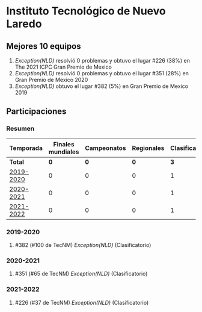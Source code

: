 # Instituto Tecnológico de Nuevo Laredo

## Mejores 10 equipos

1. _Exception(NLD)_ resolvió 0 problemas y obtuvo el lugar #226 (38%) en The 2021 ICPC Gran Premio de Mexico
1. _Exception(NLD)_ resolvió 0 problemas y obtuvo el lugar #351 (28%) en Gran Premio de Mexico 2020
1. _Exception(NLD)_ obtuvo el lugar #382 (5%) en Gran Premio de Mexico 2019

## Participaciones

### Resumen

| Temporada | Finales mundiales | Campeonatos | Regionales | Clasificatorios | Equipos |
| --- | --- | --- | --- | --- | --- |
| **Total** | **0** | **0** | **0** | **3** | **3** |
| [2019-2020](#2019-2020) | 0 | 0 | 0 | 1 | 1 |
| [2020-2021](#2020-2021) | 0 | 0 | 0 | 1 | 1 |
| [2021-2022](#2021-2022) | 0 | 0 | 0 | 1 | 1 |

### 2019-2020

1. #382 (#100 de TecNM) _Exception(NLD)_ (Clasificatorio)

### 2020-2021

1. #351 (#65 de TecNM) _Exception(NLD)_ (Clasificatorio)

### 2021-2022

1. #226 (#37 de TecNM) _Exception(NLD)_ (Clasificatorio)



